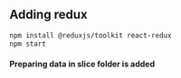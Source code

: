 ## Adding redux

```sh
npm install @reduxjs/toolkit react-redux
npm start
```

#### Preparing data in slice folder is added
